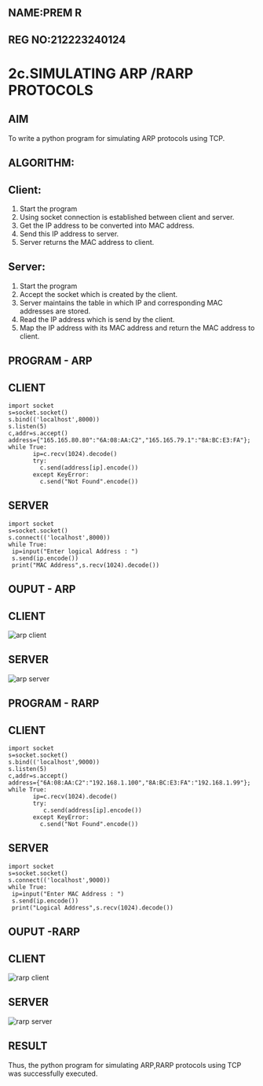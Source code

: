 ## NAME:PREM R
## REG NO:212223240124

# 2c.SIMULATING ARP /RARP PROTOCOLS
## AIM
To write a python program for simulating ARP protocols using TCP.
## ALGORITHM:
## Client:
1. Start the program
2. Using socket connection is established between client and server.
3. Get the IP address to be converted into MAC address.
4. Send this IP address to server.
5. Server returns the MAC address to client.
## Server:
1. Start the program
2. Accept the socket which is created by the client.
3. Server maintains the table in which IP and corresponding MAC addresses are
stored.
4. Read the IP address which is send by the client.
5. Map the IP address with its MAC address and return the MAC address to client.

## PROGRAM - ARP
## CLIENT
~~~
import socket
s=socket.socket()
s.bind(('localhost',8000))
s.listen(5)
c,addr=s.accept()
address={"165.165.80.80":"6A:08:AA:C2","165.165.79.1":"8A:BC:E3:FA"};
while True:
       ip=c.recv(1024).decode()
       try:
         c.send(address[ip].encode())
       except KeyError:
         c.send("Not Found".encode())
~~~
## SERVER
~~~
import socket
s=socket.socket()
s.connect(('localhost',8000))
while True:
 ip=input("Enter logical Address : ")
 s.send(ip.encode())
 print("MAC Address",s.recv(1024).decode())
~~~

## OUPUT - ARP

## CLIENT
![arp client](https://github.com/23006111/2c.ARP_RARP_PROTOCOLS/assets/145981696/14e3988e-bf4c-40b7-abb3-c552310c66cc)
## SERVER
![arp server](https://github.com/23006111/2c.ARP_RARP_PROTOCOLS/assets/145981696/99c92ba3-7e8e-43f5-a0b8-1d91245f2955)



## PROGRAM - RARP

## CLIENT
~~~
import socket
s=socket.socket()
s.bind(('localhost',9000))
s.listen(5)
c,addr=s.accept()
address={"6A:08:AA:C2":"192.168.1.100","8A:BC:E3:FA":"192.168.1.99"};
while True:
       ip=c.recv(1024).decode()
       try:
          c.send(address[ip].encode())
       except KeyError:
         c.send("Not Found".encode())
~~~
## SERVER
~~~
import socket
s=socket.socket()
s.connect(('localhost',9000))
while True:
 ip=input("Enter MAC Address : ")
 s.send(ip.encode())
 print("Logical Address",s.recv(1024).decode())
~~~

## OUPUT -RARP
## CLIENT
![rarp client](https://github.com/23006111/2c.ARP_RARP_PROTOCOLS/assets/145981696/b01fe0b4-3af3-4513-841c-1e8dae8c4283)
## SERVER

![rarp server](https://github.com/23006111/2c.ARP_RARP_PROTOCOLS/assets/145981696/abf5e051-ec1d-4d72-8919-02014d11cd0a)



## RESULT
Thus, the python program for simulating ARP,RARP protocols using TCP was successfully executed.

